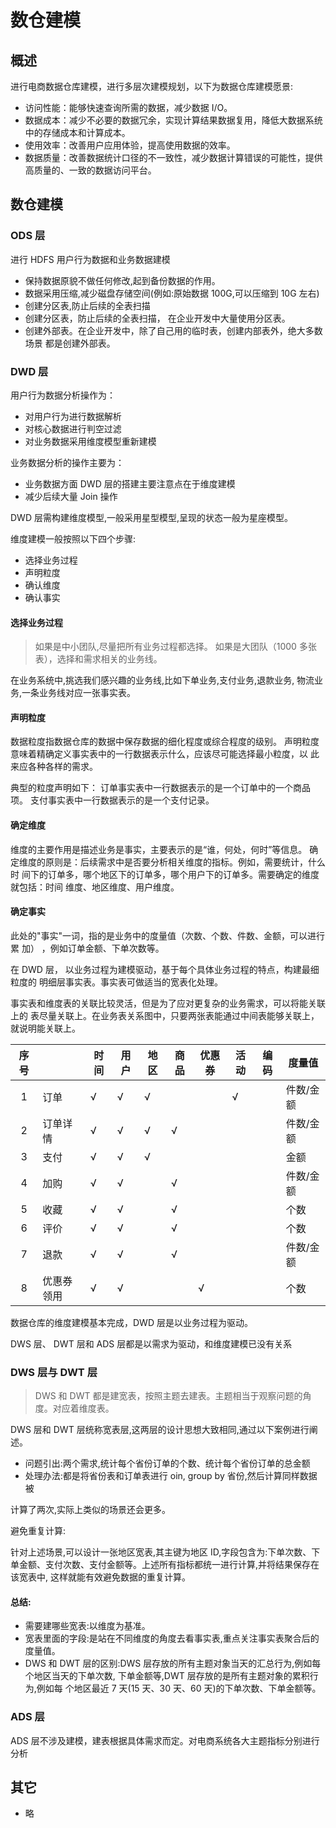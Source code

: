 # 数仓建模

## 概述

进行电商数据仓库建模，进行多层次建模规划，以下为数据仓库建模愿景:

- 访问性能：能够快速查询所需的数据，减少数据 I/O。
- 数据成本：减少不必要的数据冗余，实现计算结果数据复用，降低大数据系统中的存储成本和计算成本。
- 使用效率：改善用户应用体验，提高使用数据的效率。
- 数据质量：改善数据统计口径的不一致性，减少数据计算错误的可能性，提供高质量的、一致的数据访问平台。

## 数仓建模

### ODS 层

进行 HDFS 用户行为数据和业务数据建模

- 保持数据原貌不做任何修改,起到备份数据的作用。
- 数据采用压缩,减少磁盘存储空间(例如:原始数据 100G,可以压缩到 10G 左右)
- 创建分区表,防止后续的全表扫描
- 创建分区表，防止后续的全表扫描， 在企业开发中大量使用分区表。
- 创建外部表。在企业开发中，除了自己用的临时表，创建内部表外，绝大多数场景
  都是创建外部表。

### DWD 层

用户行为数据分析操作为：

- 对用户行为进行数据解析
- 对核心数据进行判空过滤
- 对业务数据采用维度模型重新建模

业务数据分析的操作主要为：

- 业务数据方面 DWD 层的搭建主要注意点在于维度建模
- 减少后续大量 Join 操作

DWD 层需构建维度模型,一般采用星型模型,呈现的状态一般为星座模型。

维度建模一般按照以下四个步骤:

- 选择业务过程
- 声明粒度
- 确认维度
- 确认事实

#### 选择业务过程

> 如果是中小团队,尽量把所有业务过程都选择。
> 如果是大团队（1000 多张表），选择和需求相关的业务线。

在业务系统中,挑选我们感兴趣的业务线,比如下单业务,支付业务,退款业务,
物流业务,一条业务线对应一张事实表。

#### 声明粒度

数据粒度指数据仓库的数据中保存数据的细化程度或综合程度的级别。
声明粒度意味着精确定义事实表中的一行数据表示什么，应该尽可能选择最小粒度，以
此来应各种各样的需求。

典型的粒度声明如下：
订单事实表中一行数据表示的是一个订单中的一个商品项。
支付事实表中一行数据表示的是一个支付记录。

#### 确定维度

维度的主要作用是描述业务是事实，主要表示的是“谁，何处，何时”等信息。
确定维度的原则是：后续需求中是否要分析相关维度的指标。例如，需要统计，什么时
间下的订单多，哪个地区下的订单多，哪个用户下的订单多。需要确定的维度就包括：时间
维度、地区维度、用户维度。

#### 确定事实

此处的"事实"一词，指的是业务中的度量值（次数、个数、件数、金额，可以进行累
加） ，例如订单金额、下单次数等。

在 DWD 层， 以业务过程为建模驱动，基于每个具体业务过程的特点，构建最细粒度的
明细层事实表。事实表可做适当的宽表化处理。

事实表和维度表的关联比较灵活，但是为了应对更复杂的业务需求，可以将能关联上的
表尽量关联上。在业务表关系图中，只要两张表能通过中间表能够关联上，就说明能关联上。

| 序号 |            | 时间 | 用户 | 地区 | 商品 | 优惠券 | 活动 | 编码 | 度量值    |
| :--: | ---------- | ---- | ---- | ---- | ---- | ------ | ---- | ---- | --------- |
|  1   | 订单       | √    | √    | √    |      |        | √    |      | 件数/金额 |
|  2   | 订单详情   | √    | √    | √    | √    |        |      |      | 件数/金额 |
|  3   | 支付       | √    | √    | √    |      |        |      |      | 金额      |
|  4   | 加购       | √    | √    |      | √    |        |      |      | 件数/金额 |
|  5   | 收藏       | √    | √    |      | √    |        |      |      | 个数      |
|  6   | 评价       | √    | √    |      | √    |        |      |      | 个数      |
|  7   | 退款       | √    | √    |      | √    |        |      |      | 件数/金额 |
|  8   | 优惠券领用 | √    | √    |      |      | √      |      |      | 个数      |

数据仓库的维度建模基本完成，DWD 层是以业务过程为驱动。

DWS 层、 DWT 层和 ADS 层都是以需求为驱动，和维度建模已没有关系

### DWS 层与 DWT 层

> DWS 和 DWT 都是建宽表，按照主题去建表。主题相当于观察问题的角度。对应着维度表。

DWS 层和 DWT 层统称宽表层,这两层的设计思想大致相同,通过以下案例进行阐述。

- 问题引出:两个需求,统计每个省份订单的个数、统计每个省份订单的总金额
- 处理办法:都是将省份表和订单表进行 oin, group by 省份,然后计算同样数据被

计算了两次,实际上类似的场景还会更多。

避免重复计算:

针对上述场景,可以设计一张地区宽表,其主键为地区 ID,字段包含为:下单次数、下
单金额、支付次数、支付金额等。上述所有指标都统一进行计算,并将结果保存在该宽表中,
这样就能有效避免数据的重复计算。

#### 总结:

- 需要建哪些宽表:以维度为基准。
- 宽表里面的字段:是站在不同维度的角度去看事实表,重点关注事实表聚合后的度量值。
- DWS 和 DWT 层的区别:DWS 层存放的所有主题对象当天的汇总行为,例如每个地区当天的下单次数,
  下单金额等,DWT 层存放的是所有主题对象的累积行为,例如每
  个地区最近 7 天(15 天、30 天、60 天)的下单次数、下单金额等。

### ADS 层

ADS 层不涉及建模，建表根据具体需求而定。对电商系统各大主题指标分别进行分析

## 其它

- 略
